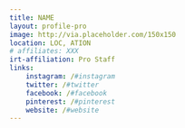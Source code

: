 ```yaml
---
title: NAME
layout: profile-pro
image: http://via.placeholder.com/150x150
location: LOC, ATION
# affiliates: XXX
irt-affiliation: Pro Staff
links:
    instagram: /#instagram
    twitter: /#twitter
    facebook: /#facebook
    pinterest: /#pinterest
    website: /#website
---
```

